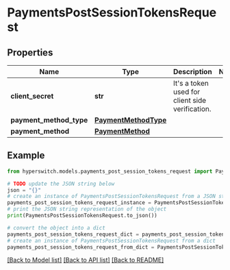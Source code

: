 # PaymentsPostSessionTokensRequest


## Properties

Name | Type | Description | Notes
------------ | ------------- | ------------- | -------------
**client_secret** | **str** | It&#39;s a token used for client side verification. | 
**payment_method_type** | [**PaymentMethodType**](PaymentMethodType.md) |  | 
**payment_method** | [**PaymentMethod**](PaymentMethod.md) |  | 

## Example

```python
from hyperswitch.models.payments_post_session_tokens_request import PaymentsPostSessionTokensRequest

# TODO update the JSON string below
json = "{}"
# create an instance of PaymentsPostSessionTokensRequest from a JSON string
payments_post_session_tokens_request_instance = PaymentsPostSessionTokensRequest.from_json(json)
# print the JSON string representation of the object
print(PaymentsPostSessionTokensRequest.to_json())

# convert the object into a dict
payments_post_session_tokens_request_dict = payments_post_session_tokens_request_instance.to_dict()
# create an instance of PaymentsPostSessionTokensRequest from a dict
payments_post_session_tokens_request_from_dict = PaymentsPostSessionTokensRequest.from_dict(payments_post_session_tokens_request_dict)
```
[[Back to Model list]](../README.md#documentation-for-models) [[Back to API list]](../README.md#documentation-for-api-endpoints) [[Back to README]](../README.md)


